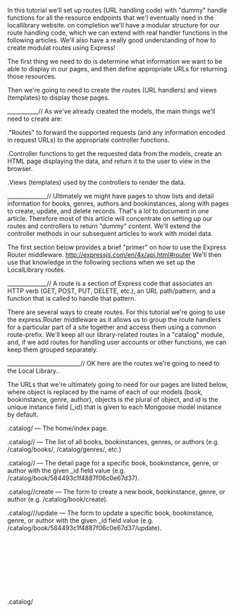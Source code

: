 In this tutorial we'll set up routes (URL handling code) with "dummy" handle functions for all the resource endpoints that we'l eventually need in the locallibrary website. on completion we'll have a modular structure for our route handling code, which we can extend with real handler functions in the following articles. We'll also have a really good understanding of how to create modulat routes using Express! 

The first thing we need to do is determine what information we want to be able to display in our pages, and then define appropriate URLs for returning those resources.

Then we're going to need to create the routes (URL handlers) and views (templates) to display those pages.

___________//
As we've already created the models, the main things we'll need to create are:

."Routes" to forward the supported requests (and        any information encoded in request URLs) to the     appropriate controller functions.

.Controller functions to get the requested data         from the models, create an HTML page displaying     the data, and return it to the user to view in      the browser.

.Views (templates) used by the controllers to           render the data.

______________//
Ultimately we might have pages to show lists and detail information for books, genres, authors and bookinstances, along with pages to create, update, and delete records. That's a lot to document in one article. Therefore most of this article will concentrate on setting up our routes and controllers to return "dummy" content. We'll extend the controller methods in our subsequent articles to work with model data.

The first section below provides a brief "primer" on how to use the Express Router middleware.
http://expressjs.com/en/4x/api.html#router
 We'll then use that knowledge in the following sections when we set up the LocalLibrary routes.

______________//
 A route is a section of Express code that associates an HTTP verb (GET, POST, PUT, DELETE, etc.), an URL path/pattern, and a function that is called to handle that pattern.

There are several ways to create routes. For this tutorial we're going to use the express.Router middleware as it allows us to group the route handlers for a particular part of a site together and access them using a common route-prefix. We'll keep all our library-related routes in a "catalog" module, and, if we add routes for handling user accounts or other functions, we can keep them grouped separately.


__________________________//
OK here are the routes we're going to need to the Local Library..

The URLs that we're ultimately going to need for our pages are listed below, where object is replaced by the name of each of our models (book, bookinstance, genre, author), objects is the plural of object, and id is the unique instance field (_id) that is given to each Mongoose model instance by default.

.catalog/ — The home/index page.

.catalog/<objects>/ — The list of all books,            bookinstances, genres, or authors (e.g. /catalog/books/, /catalog/genres/, etc.)

.catalog/<object>/<id> — The detail page for a specific book, bookinstance, genre, or author with the given _id field value (e.g. /catalog/book/584493c1f4887f06c0e67d37).

.catalog/<object>/create — The form to create a new book, bookinstance, genre, or author (e.g. /catalog/book/create).

.catalog/<object>/<id>/update — The form to update a specific book, bookinstance, genre, or author with the given _id field 
value (e.g. /catalog/book/584493c1f4887f06c0e67d37/update).

.catalog/<object>/<id>/delete — The form to delete a specific book, bookinstance, genre, author with the given _id field value (e.g. /catalog/book/584493c1f4887f06c0e67d37/delete).


______________________//

Create the Route-handler callback functions

/express-locallibrary-tutorial  //the project root
  /controllers
    authorController.js
    bookController.js
    bookinstanceController.js
    genreController.js
    
    

______________________//
Now to create the catalog route module


/express-locallibrary-tutorial //the project root
  /routes
    index.js
    users.js
    catalog.js
  

  _________________________//

  That's is, We should noe have routes and skeleton functions enabled for all the URLs that we will eventually support on the LocalLibrary site

npm start 
npm devstart


__________//

Links to page once running, check it out. 

http://localhost:3000/
http://localhost:3000/catalog
http://localhost:3000/catalog/books
http://localhost:3000/catalog/bookinstances/
http://localhost:3000/catalog/authors/
http://localhost:3000/catalog/genres/
http://localhost:3000/catalog/book/5846437593935e2f8c2aa226
http://localhost:3000/catalog/book/create

    


__________________________//
__________________________//
__________________________//
__________________________//
__________________________//



In our previous tutorial articles we defined Mongoose models that we can use to interact with a database and created some initial library records. We then created all the routes needed for the LocalLibrary website, but with "dummy controller" functions (these are skeleton controller functions that just return a "not implemented" message when a page is accessed).


The next step is to provide proper implementations for the pages that display our library information (we'll look at implementing pages featuring forms to 
create, 
update, 
or delete 
information in later articles). This includes updating the controller functions to fetch records using our models, and defining templates to display this information to users.

We will start by providing overview/primer topics explaining how to manage asynchronous operations in controller functions and how to write templates using Pug. Then we'll provide implementations for each of our main "read only" pages with a brief explanation of any special or new features that they use.

At the end of this article you should have a good end-to-end understanding of how routes, asynchronous functions, views, and models work in practice...

__________________//

The following subarticles go through the process of adding the different features required for us to display the required website pages. You need to read and work through each one of these in turn, before moving on to the next one.






 npm async
_______________//
(1) Asynchronous flow control using async
  async.parallel() to execute any operations that must be performed in parallel.

  async.series() for when we need to ensure that asynchronous operations are performed in series.

  async.waterfall() for operations that must be run in series, with each operation depending on the results of preceding operations.



npm pug (was jade)
pug docs https://pugjs.org/api/getting-started.html
_______________//
(2) Template primer

A template is a text file defining the structure or layout of an output file, with placeholders used to represent where data will be inserted when the template is rendered (in Express, templates are referred to as views).

 The result is a page definition that translates directly to HTML, but is arguably more concise and easier to read. 

_______________//
(3) The LocalLibrary base template
Open /views/layout.pug and replace the content with the code below..

_______________//
(4) Home page
this is accesible from ('/') or (catatlog/) root 
This will display some static text describing the site, along with dynamically calculated "counts" of different record types in the database.


The index controller function needs to fetch information about how many 
Book, 
BookInstance, 
available BookInstance, 
Author, 
and Genre 
records we have in the database, render this data in a template to create an HTML page, and then return it in an HTTP response.

OK, site is running and we have the landing page

_______________//
(5) Book list page

Next we'll implement our book list page. This page needs to display a list of all books in the database along with their author, with each book title being a hyperlink to its associated book detail page.



_______________//
(6) BookInstance list page

Next we'll implement our list of all book copies (BookInstance) in the library. This page needs to include the title of the Book associated with each BookInstance (linked to its detail page) along with other information in the BookInstance model, including the status, imprint, and unique id of each copy. The unique id text should be linked to the BookInstance detail page.

_______________//
(7) Date formatting using moment

_______________//
(8) Author list page and Genre list page challenge

_______________//
(9) Genre detail page

_______________//
(10) Book detail page

_______________//
(11) Author detail page

_______________//
(12) BookInstance detail page and challenge
